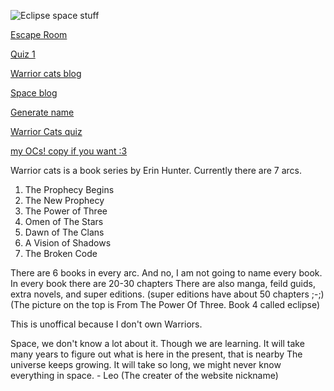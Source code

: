 ![Eclipse space stuff](https://adaeris.github.io/eclipse%20space%20stuff.jpg)

[Escape Room](https://adaeris.github.io/mars/index.html#)

[Quiz 1](https://adaeris.github.io/quiz1)

[Warrior cats blog](https://adaeris.github.io/warriorblog)

[Space blog](adaeris.github.io/spaceblog)

[Generate name](https://adaeris.github.io/catnames/)

[Warrior Cats quiz](https://adaeris.github.io/warriorsquiz)

[my OCs! copy if you want :3](https://adaeris.github.io/OCS)


Warrior cats is a book series by Erin Hunter. Currently there are 7 arcs.
1. The Prophecy Begins
2. The New Prophecy
3. The Power of Three
4. Omen of The Stars
5. Dawn of The Clans
6. A Vision of Shadows
7. The Broken Code

There are 6 books in every arc.
And no, I am not going to name every book.
In every book there are 20-30 chapters
There are also manga, feild guids, extra novels, and super editions. (super editions have about 50 chapters ;-;)
(The picture on the top is From The Power Of Three. Book 4 called eclipse)

This is unoffical because I don't own Warriors.



Space, we don't know a lot about it. Though we are learning. It will take many years to figure out what is here in the present, that is nearby
The universe keeps growing. It will take so long, we might never know everything in space. - Leo (The creater of the website nickname)
